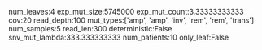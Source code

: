 num_leaves:4
exp_mut_size:5745000
exp_mut_count:3.33333333333
cov:20
read_depth:100
mut_types:['amp', 'amp', 'inv', 'rem', 'rem', 'trans']
num_samples:5
read_len:300
deterministic:False
snv_mut_lambda:333.333333333
num_patients:10
only_leaf:False
